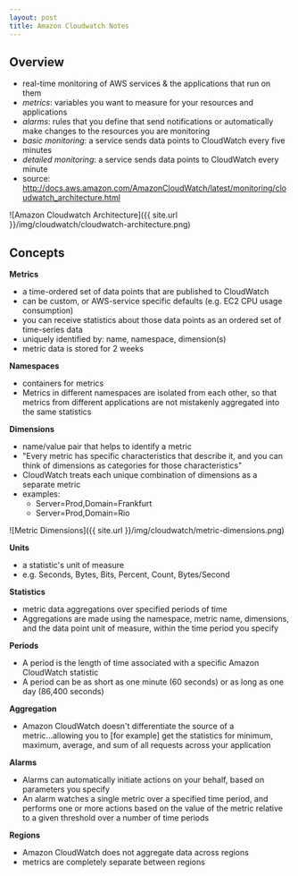 ```yaml
---
layout: post
title: Amazon Cloudwatch Notes
---
```


## Overview
- real-time monitoring of AWS services & the applications that run on them
- *metrics*: variables you want to measure for your resources and applications
- *alarms*: rules that you define that send notifications or automatically make changes to the resources you are monitoring
- *basic monitoring*: a service sends data points to CloudWatch every five minutes
- *detailed monitoring*: a service sends data points to CloudWatch every minute
- source: <http://docs.aws.amazon.com/AmazonCloudWatch/latest/monitoring/cloudwatch_architecture.html>

![Amazon Cloudwatch Architecture]({{ site.url }}/img/cloudwatch/cloudwatch-architecture.png) 

## Concepts
**Metrics**
- a time-ordered set of data points that are published to CloudWatch
- can be custom, or AWS-service specific defaults (e.g. EC2 CPU usage consumption)
- you can receive statistics about those data points as an ordered set of time-series data
- uniquely identified by: name, namespace, dimension(s)
- metric data is stored for 2 weeks

**Namespaces**
- containers for metrics
- Metrics in different namespaces are isolated from each other, so that metrics from different applications are not mistakenly aggregated into the same statistics

**Dimensions**
- name/value pair that helps to identify a metric
- "Every metric has specific characteristics that describe it, and you can think of dimensions as categories for those characteristics"
- CloudWatch treats each unique combination of dimensions as a separate metric
- examples:
    - Server=Prod,Domain=Frankfurt
    - Server=Prod,Domain=Rio

![Metric Dimensions]({{ site.url }}/img/cloudwatch/metric-dimensions.png) 

**Units**
- a statistic's unit of measure
- e.g. Seconds, Bytes, Bits, Percent, Count, Bytes/Second

**Statistics**
- metric data aggregations over specified periods of time
- Aggregations are made using the namespace, metric name, dimensions, and the data point unit of measure, within the time period you specify

**Periods**
- A period is the length of time associated with a specific Amazon CloudWatch statistic
- A period can be as short as one minute (60 seconds) or as long as one day (86,400 seconds)

**Aggregation**
- Amazon CloudWatch doesn't differentiate the source of a metric...allowing you to [for example] get the statistics for minimum, maximum, average, and sum of all requests across your application

**Alarms**
- Alarms can automatically initiate actions on your behalf, based on parameters you specify
- An alarm watches a single metric over a specified time period, and performs one or more actions based on the value of the metric relative to a given threshold over a number of time periods

**Regions**
- Amazon CloudWatch does not aggregate data across regions
- metrics are completely separate between regions
